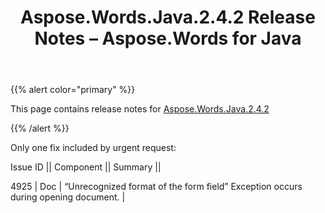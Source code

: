 ﻿---
title: Aspose.Words.Java.2.4.2 Release Notes – Aspose.Words for Java
articleTitle: Aspose.Words.Java.2.4.2 Release Notes
linktitle: Aspose.Words.Java.2.4.2 Release Notes
description: "Aspose.Words.Java.2.4.2 Release Notes – the latest updates and fixes."
type: docs
weight: 20
url: /java/aspose-words-java-2-4-2-release-notes/
---

{{% alert color="primary" %}}

This page contains release notes for [Aspose.Words.Java.2.4.2](https://downloads.aspose.com/words/java/new-releases/aspose.words.java.2.4.2/)

{{% /alert %}}

Only one fix included by urgent request: 

Issue ID || 
Component || 
Summary ||

4925 | Doc | 
“Unrecognized format of the form field” Exception occurs during opening document. |
